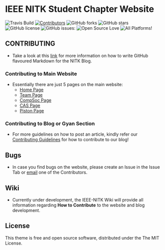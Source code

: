 # IEEE NITK Student Chapter Website

![Travis Build](https://img.shields.io/travis/IEEE-NITK/ieee-nitk.github.io.svg)
[![Contributors](https://img.shields.io/github/contributors/IEEE-NITK/ieee-nitk.github.io.svg)](https://github.com/IEEE-NITK/ieee-nitk.github.io.svg/graphs/contributors)
![GitHub forks](https://img.shields.io/github/forks/IEEE-NITK/ieee-nitk.github.io.svg)
![GitHub stars](https://img.shields.io/github/stars/IEEE-NITK/ieee-nitk.github.io.svg)
![GitHub license](https://img.shields.io/badge/license-MIT-blue.svg)
![GitHub issues:](https://img.shields.io/github/issues/IEEE-NITK/ieee-nitk.github.io.svg)
![Open Source Love](https://badges.frapsoft.com/os/v1/open-source.png?v=103)
![All Platforms!](https://img.shields.io/badge/Windows,%20OS/X,%20Linux-%20%20-brightgreen.svg)

## CONTRIBUTING
* Take a look at this [link](https://guides.github.com/features/mastering-markdown/) for more information on how to write GitHub flavoured Markdown for the NITK Blog.

### Contributing to Main Website
* Essentially there are just 5 pages on the main website:
	* [Home Page](index.html)
	* [Team Page](team.html)
	* [CompSoc Page](compsoc.html)
	* [CAS Page](diode.html)
	* [Piston Page](piston.html)

### Contributing to Blog or Gyan Section
* For more guidelines on how to post an article, kindly refer our [Contributing Guidelines](CONTRIBUTING.md) for how to contribute to our blog!

## Bugs
* In case you find bugs on the website, please create an Issue in the Issue Tab or [email](mailto:sbs.191197@gmail.com) one of the Contributors.

## Wiki
* Currently under development, the IEEE-NITK Wiki will provide all information regarding **How to Contribute** to the website and blog development. 

## License
This theme is free and open source software, distributed under the The MIT License. 
